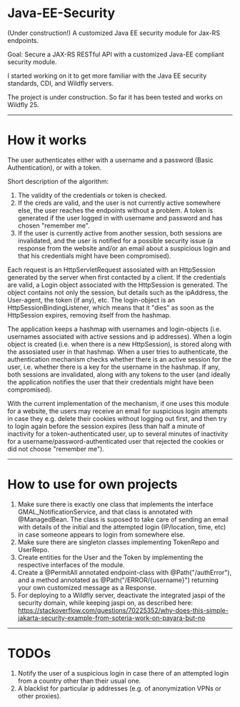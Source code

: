# Java-EE-Security
(Under construction!)
A customized Java EE security module for Jax-RS endpoints.

Goal: Secure a JAX-RS RESTful API with a customized Java-EE compliant security module.

I started working on it to get more familiar with the Java EE security standards, CDI, and Wildfly servers.

The project is under construction. So far it has been tested and works on Wildfly 25. 

-------------------------------------------------------------------------------------------------------------------------
# How it works
The user authenticates either with a username and a password (Basic Authentication), or with a token. 

Short description of the algorithm:
  1. The validity of the credentials or token is checked.
  2. If the creds are valid, and the user is not currently active somewhere else, the user reaches the endpoints without a problem. A token is generated if 
  the user logged in with username and password and has chosen "remember me".
  3. If the user is currently active from another session, both sessions are invalidated, and the user is notified for a possible security issue (a response from the website and/or an email about a suspicious login and that his credentials might have been compromised).
  
Each request is an HttpServletRequest assosiated with an HttpSession generated by the server when first contacted by a client. 
If the credentials are valid, a Login object associated with the HttpSession is generated. The object contains not only the session, but
details such as the ipAddress, the User-agent, the token (if any), etc. 
The login-object is an HttpSessionBindingListener, which means that it "dies" as soon as the 
HttpSession expires, removing itself from the hashmap.

The application keeps a hashmap with usernames and login-objects (i.e. usernames associated with active sessions and ip addresses).
When a login object is created (i.e. when there is a new HttpSession), is stored along with the assosiated user in that hashmap. 
When a user tries to authenticate, the authentication mechanism checks whether there is an active session for the user, i.e. whether there is 
a key for the username in the hashmap. If any, both sessions are invalidated, along with any tokens to the user
(and ideally the application notifies the user that their credentials might have been compromised).

With the current implementation of the mechanism, if one uses this module for a website, the users may receive an email for suspicious login attempts in case they e.g. delete their cookies without logging out first, and then try to login again before the session expires (less than half a minute of inactivity for a token-authenticated user, up to several minutes of inactivity for a username/password-authenticated user that rejected the cookies or did not choose "remember me").

-------------------------------------------------------------------------------------------------------------------------
# How to use for own projects
1. Make sure there is exactly one class that implements the interface GMAL_NotificationService, and that class is annotated with @ManagedBean. The class is suposed to take care of sending an email with details of the initial and the attempted login (IP/location, time, etc) in case someone appears to login from somewhere else.
2. Make sure there are singleton classes implementing TokenRepo and UserRepo.
3. Create entities for the User and the Token by implementing the respective interfaces of the module. 
4. Create a @PermitAll annotated endpoint-class with @Path("/authError"), and a method  annotated as   @Path("/ERROR/{username}") returning your own customized message as a Response. 
5. For deploying  to a Wildfly server, deactivate the integrated jaspi of the security domain, while keeping jaspi on, as described here:     https://stackoverflow.com/questions/70225352/why-does-this-simple-jakarta-security-example-from-soteria-work-on-payara-but-no

-------------------------------------------------------------------------------------------------------------------------

# TODOs
1. Notify the user of a suspicious login in case there of an attempted login from a country other than their usual one. 
2. A blacklist for particular ip addresses (e.g. of anonymization VPNs or other proxies).
